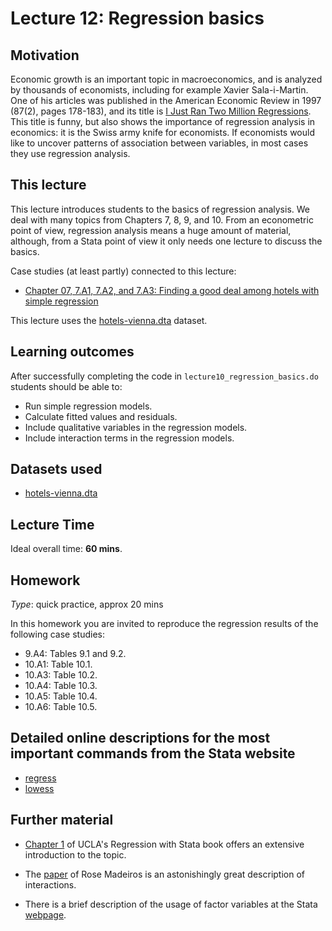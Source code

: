 # Lecture 12: Regression basics

## Motivation

Economic growth is an important topic in macroeconomics, and is analyzed by thousands of economists, including for example Xavier Sala-i-Martin. One of his articles was published in the American Economic Review in 1997 (87(2), pages 178-183), and its title is [I Just Ran Two Million Regressions](https://www.jstor.org/stable/2950909). This title is funny, but also shows the importance of regression analysis in economics: it is the Swiss army knife for economists. If economists would like to uncover patterns of association between variables, in most cases they use regression analysis.

## This lecture

This lecture introduces students to the basics of regression analysis. We deal with many topics from Chapters 7, 8, 9, and 10. From an econometric point of view, regression analysis means a huge amount of material, although, from a Stata point of view it only needs one lecture to discuss the basics.

Case studies (at least partly) connected to this lecture:
  - [Chapter 07, 7.A1, 7.A2, and 7.A3: Finding a good deal among hotels with simple regression](https://gabors-data-analysis.com/casestudies/#ch07a-finding-a-good-deal-among-hotels-with-simple-regression)

This lecture uses the [hotels-vienna.dta](https://osf.io/dn8je) dataset.

## Learning outcomes
After successfully completing the code in `lecture10_regression_basics.do` students should be able to:

  - Run simple regression models.
  - Calculate fitted values and residuals.
  - Include qualitative variables in the regression models.
  - Include interaction terms in the regression models.

## Datasets used

* [hotels-vienna.dta](https://osf.io/dn8je)

## Lecture Time

Ideal overall time: **60 mins**.

## Homework

*Type*: quick practice, approx 20 mins

In this homework you are invited to reproduce the regression results of the following case studies:

  - 9.A4: Tables 9.1 and 9.2.
  - 10.A1: Table 10.1.
  - 10.A3: Table 10.2.
  - 10.A4: Table 10.3.
  - 10.A5: Table 10.4.
  - 10.A6: Table 10.5.


## Detailed online descriptions for the most important commands from the Stata website

  - [regress](https://www.stata.com/manuals/rregress.pdf)
  - [lowess](https://www.stata.com/manuals/rlowess.pdf)

## Further material

  - [Chapter 1](https://stats.oarc.ucla.edu/stata/webbooks/reg/chapter1/regressionwith-statachapter-1-simple-and-multiple-regression/) of UCLA's Regression with Stata book offers an extensive introduction to the topic.

  - The [paper](https://www.stata.com/why-use-stata/easy-to-grow-with/linear.pdf) of Rose Madeiros is an astonishingly great description of interactions.

  - There is a brief description of the usage of factor variables at the Stata [webpage](https://www.stata.com/features/overview/factor-variables/).
